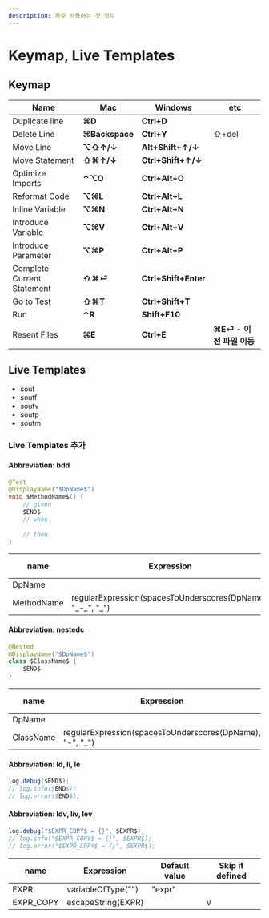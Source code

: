 ```yaml
---
description: 자주 사용하는 것 정리
---
```


# Keymap, Live Templates

## Keymap

| Name                       | Mac            | Windows              | etc                |
| -------------------------- | -------------- | -------------------- | ------------------ |
| Duplicate line             | **⌘D**         | **Ctrl+D**           |                    |
| Delete Line                | **⌘Backspace** | **Ctrl+Y**           | ⇧+del              |
| Move Line                  | **⌥⇧↑/↓**      | **Alt+Shift+↑/↓**    |                    |
| Move Statement             | **⇧⌘↑/↓**      | **Ctrl+Shift+↑/↓**   |                    |
| Optimize Imports           | **⌃⌥O**        | **Ctrl+Alt+O**       |                    |
| Reformat Code              | **⌥⌘L**        | **Ctrl+Alt+L**       |                    |
| Inline Variable            | **⌥⌘N**        | **Ctrl+Alt+N**       |                    |
| Introduce Variable         | **⌥⌘V**        | **Ctrl+Alt+V**       |                    |
| Introduce Parameter        | **⌥⌘P**        | **Ctrl+Alt+P**       |                    |
| Complete Current Statement | **⇧⌘⏎**        | **Ctrl+Shift+Enter** |                    |
| Go to Test                 | **⇧⌘T**        | **Ctrl+Shift+T**     |                    |
| Run                        | **⌃R**         | **Shift+F10**        |                    |
| Resent Files               | **⌘E**         | **Ctrl+E**           | **⌘E⏎ - 이전 파일 이동** |

## Live Templates

* sout
* soutf
* soutv
* soutp
* soutm

### Live Templates 추가

#### Abbreviation: bdd

```java
@Test  
@DisplayName("$DpName$")  
void $MethodName$() {  
	// given  
	$END$  
	// when  
	  
	// then  
}
```

| name       | Expression                                                      | Default value | Skip if defined |
| ---------- | --------------------------------------------------------------- | ------------- | --------------- |
| DpName     |                                                                 |               |                 |
| MethodName | regularExpression(spacesToUnderscores(DpName), "\__-\__", "\_") | test          | V               |

#### Abbreviation: nestedc

```java
@Nested
@DisplayName("$DpName$")
class $ClassName$ {
    $END$
}
```

| name      | Expression                                                  | Default value | Skip if defined |
| --------- | ----------------------------------------------------------- | ------------- | --------------- |
| DpName    |                                                             |               |                 |
| ClassName | regularExpression(spacesToUnderscores(DpName), "_-_", "\_") | test          | V               |

#### Abbreviation: ld, li, le

```java
log.debug($END$);
// log.info($END$);
// log.error($END$);
```

#### Abbreviation: ldv, liv, lev

```java
log.debug("$EXPR_COPY$ = {}", $EXPR$);
// log.info("$EXPR_COPY$ = {}", $EXPR$);
// log.error("$EXPR_COPY$ = {}", $EXPR$);
```

| name       | Expression         | Default value | Skip if defined |
| ---------- | ------------------ | ------------- | --------------- |
| EXPR       | variableOfType("") | "expr"        |                 |
| EXPR\_COPY | escapeString(EXPR) |               | V               |
